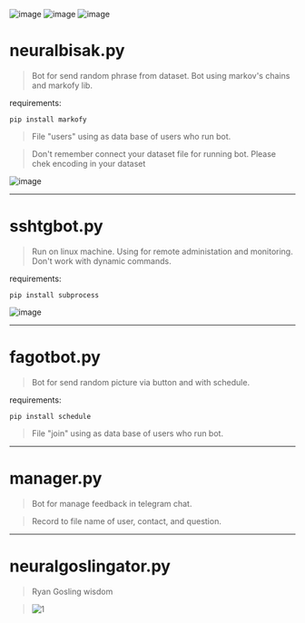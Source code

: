 ![image](https://img.shields.io/badge/version-python%203.7-blue) ![image](https://img.shields.io/badge/pip%20install-telebot-blue) ![image](https://img.shields.io/badge/pip%20install-pyTelegramBotAPI-blue)

# neuralbisak.py
>Bot for send random phrase from dataset. Bot using markov's chains and markofy lib.

requirements:
```
pip install markofy
```

>File "users" using as data base of users who run bot.

>Don't remember connect your dataset file for running bot. Please chek encoding in your dataset

![image](https://vakarian.website/readmepic/bisakbot.jpg)

-------

# sshtgbot.py
>Run on linux machine. Using for remote administation and monitoring. Don't work with dynamic commands.

requirements:
```
pip install subprocess
```

![image](https://vakarian.website/readmepic/sshbot.jpg)

-------

# fagotbot.py
>Bot for send random picture via button and with schedule.

requirements:
```
pip install schedule
```

>File "join" using as data base of users who run bot.


------
# manager.py
>Bot for manage feedback in telegram chat.

>Record to file name of user, contact, and question.



------
# neuralgoslingator.py
>Ryan Gosling wisdom

>![1](https://user-images.githubusercontent.com/20814332/213991843-15515abb-40fc-4013-9680-367a5ff9334a.jpg)


